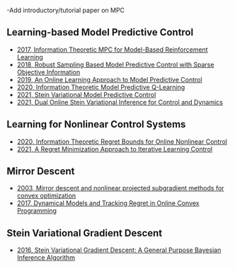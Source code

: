 -Add introductory/tutorial paper on MPC

## Learning-based Model Predictive Control
* [2017, Information Theoretic MPC for Model-Based Reinforcement Learning](https://www.cc.gatech.edu/~bboots3/files/InformationTheoreticMPC.pdf)
* [2018, Robust Sampling Based Model Predictive Control with Sparse Objective Information](http://www.roboticsproceedings.org/rss14/p42.pdf)
* [2019, An Online Learning Approach to Model Predictive Control](https://arxiv.org/pdf/1902.08967.pdf)
* [2020, Information Theoretic Model Predictive Q-Learning](https://arxiv.org/pdf/2001.02153.pdf)
* [2021, Stein Variational Model Predictive Control](https://arxiv.org/pdf/2011.07641.pdf)
* [2021, Dual Online Stein Variational Inference for Control and Dynamics](https://arxiv.org/pdf/2103.12890.pdf)

## Learning for Nonlinear Control Systems
* [2020, Information Theoretic Regret Bounds for Online Nonlinear Control](https://arxiv.org/pdf/2006.12466.pdf)
* [2021, A Regret Minimization Approach to Iterative Learning Control](https://arxiv.org/pdf/2102.13478.pdf)

## Mirror Descent
* [2003, Mirror descent and nonlinear projected subgradient methods for convex optimization](https://sci-hub.se/10.1016/s0167-6377(02)00231-6)
* [2017, Dynamical Models and Tracking Regret in Online Convex Programming](https://arxiv.org/pdf/1301.1254.pdf)

## Stein Variational Gradient Descent
* [2016, Stein Variational Gradient Descent: A General Purpose Bayesian Inference Algorithm](https://arxiv.org/pdf/1608.04471.pdf)

